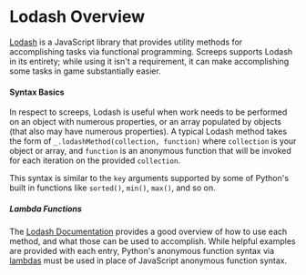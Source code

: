 # Lodash Overview
[Lodash](https://lodash.com/) is a JavaScript library that provides utility methods for accomplishing tasks via functional programming.  Screeps supports Lodash in its entirety; while using it isn't a requirement, it can make accomplishing some tasks in game substantially easier.  


#### Syntax Basics
In respect to screeps, Lodash is useful when work needs to be performed on an object with numerous properties, or an array populated by objects (that also may have numerous properties).  A typical Lodash method takes the form of `_.lodashMethod(collection, function)` where `collection` is your object or array, and `function` is an anonymous function that will be invoked for each iteration on the provided `collection`.  

This syntax is similar to the `key` arguments supported by some of Python's built in functions like `sorted()`, `min()`, `max()`, and so on.  

##### Lambda Functions
The [Lodash Documentation](https://lodash.com/docs/4.17.5) provides a good overview of how to use each method, and what those can be used to accomplish.  While helpful examples are provided with each entry, Python's anonymous function syntax via [lambdas](http://www.secnetix.de/olli/Python/lambda_functions.hawk) must be used in place of JavaScript anonymous function syntax.  



